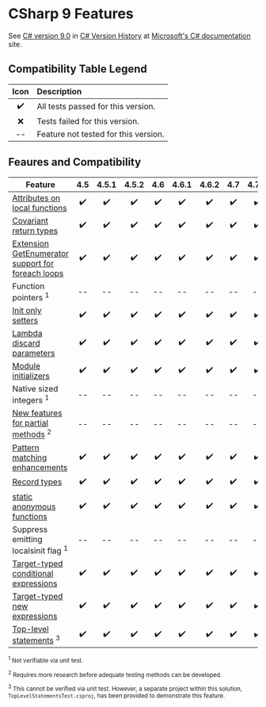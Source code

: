 ﻿# CSharp 9 Features

See [C# version 9.0](https://learn.microsoft.com/en-us/dotnet/csharp/whats-new/csharp-version-history?source=recommendations#c-version-9) in [C# Version History](https://learn.microsoft.com/en-us/dotnet/csharp/whats-new/csharp-version-history) at [Microsoft's C# documentation](https://learn.microsoft.com/en-us/dotnet/csharp/) site.


## Compatibility Table Legend

Icon|Description
:-:|:-
✔️|All tests passed for this version.
❌|Tests failed for this version.
--|Feature not tested for this version.

## Feaures and Compatibility

Feature                                          |4.5 |4.5.1|4.5.2|4.6 |4.6.1|4.6.2|4.7|4.7.1|4.7.2|4.8
-------------------------------------------------|:--:|:---:|:---:|:--:|:---:|:---:|:--:|:--:|:--:|:--:
[Attributes on local functions](https://learn.microsoft.com/en-us/dotnet/csharp/language-reference/proposals/csharp-9.0/local-function-attributes)                    |✔️  |✔️   |✔️    |✔️  |✔️  |✔️    |✔️   |✔️  |✔️  |✔️
[Covariant return types](https://learn.microsoft.com/en-us/dotnet/csharp/language-reference/proposals/csharp-9.0/covariant-returns)                           |✔️  |✔️   |✔️    |✔️  |✔️  |✔️    |✔️   |✔️  |✔️  |✔️
[Extension GetEnumerator support for foreach loops](https://learn.microsoft.com/en-us/dotnet/csharp/language-reference/proposals/csharp-9.0/extension-getenumerator)|✔️  |✔️   |✔️    |✔️  |✔️  |✔️    |✔️   |✔️  |✔️  |✔️
Function pointers <sup>1</sup>                                |--  |--   |--    |--  |--  |--    |--   |--  |--  |--
[Init only setters](https://learn.microsoft.com/en-us/dotnet/csharp/whats-new/csharp-9#init-only-setters)                                |✔️  |✔️   |✔️    |✔️  |✔️  |✔️    |✔️   |✔️  |✔️  |✔️
[Lambda discard parameters](https://learn.microsoft.com/en-us/dotnet/csharp/language-reference/proposals/csharp-9.0/lambda-discard-parameters)                        |✔️  |✔️   |✔️    |✔️  |✔️  |✔️    |✔️   |✔️  |✔️  |✔️
[Module initializers](https://learn.microsoft.com/en-us/dotnet/csharp/language-reference/proposals/csharp-9.0/module-initializers)                              |✔️  |✔️   |✔️    |✔️  |✔️  |✔️    |✔️   |✔️  |✔️  |✔️
Native sized integers <sup>1</sup>                            |--  |--   |--    |--  |--  |--    |--   |--  |--  |--
[New features for partial methods](https://learn.microsoft.com/en-us/dotnet/csharp/language-reference/proposals/csharp-9.0/extending-partial-methods) <sup>2</sup>|--  |--   |--    |--  |--  |--    |--  |--  |--    |-- 
[Pattern matching enhancements](https://learn.microsoft.com/en-us/dotnet/csharp/whats-new/csharp-9#pattern-matching-enhancements)                    |✔️  |✔️   |✔️    |✔️  |✔️  |✔️    |✔️   |✔️  |✔️  |✔️
[Record types](https://learn.microsoft.com/en-us/dotnet/csharp/whats-new/csharp-9#record-types)                                    |✔️  |✔️   |✔️    |✔️  |✔️  |✔️    |✔️   |✔️  |✔️  |✔️
[static anonymous functions](https://learn.microsoft.com/en-us/dotnet/csharp/language-reference/proposals/csharp-9.0/static-anonymous-functions)                       |✔️  |✔️   |✔️    |✔️  |✔️  |✔️    |✔️   |✔️  |✔️  |✔️
Suppress emitting localsinit flag <sup>1</sup>                |--  |--   |--    |--  |--  |--    |--   |--  |--  |--
[Target-typed conditional expressions](https://learn.microsoft.com/en-us/dotnet/csharp/language-reference/proposals/csharp-9.0/target-typed-conditional-expression)             |✔️  |✔️   |✔️    |✔️  |✔️  |✔️    |✔️   |✔️  |✔️  |✔️
[Target-typed new expressions](https://learn.microsoft.com/en-us/dotnet/csharp/language-reference/proposals/csharp-9.0/target-typed-new)                     |✔️  |✔️   |✔️    |✔️  |✔️  |✔️    |✔️   |✔️  |✔️  |✔️
[Top-level statements](https://learn.microsoft.com/en-us/dotnet/csharp/whats-new/csharp-9#top-level-statements) <sup>3</sup>                             |✔️  |✔️   |✔️    |✔️  |✔️  |✔️    |✔️   |✔️  |✔️  |✔️
                                                                                               
<div style="font-size: smaller;">   

<sup>1</sup> Not verifiable via unit test.</sup>

<sup>2</sup> Requires more research before adequate testing methods can be developed.

<sup>3</sup> This cannot be verified via unit test. However, a separate project within this solution, `TopLevelStatementsTest.csproj`, has been provided to demonstrate this feature.

</div>

<div style="display: none">

❔✔️❌

</div>